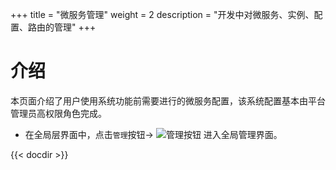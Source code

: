 +++
title = "微服务管理"
weight = 2
description = "开发中对微服务、实例、配置、路由的管理"
+++

# 介绍

本页面介绍了用户使用系统功能前需要进行的微服务配置，该系统配置基本由平台管理员高权限角色完成。

- 在全局层界面中，点击`管理`按钮→ ![管理按钮](/docs/user-guide/system-configuration/microservice-management/image/management_button.png) 进入全局管理界面。

{{< docdir >}}